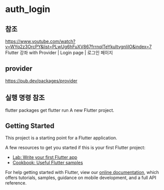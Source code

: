 # auth_login

## 참조 
https://www.youtube.com/watch?v=WYq2z3OrcPY&list=PLwUg6hFuXV867frrnqlTeYkuItvgnlilO&index=7
 Flutter 강좌 with Provider | Login page | 로그인 페이지
 
## provider
https://pub.dev/packages/provider

## 실행 명령 참조
flutter packages get
flutter run
A new Flutter project.

## Getting Started

This project is a starting point for a Flutter application.

A few resources to get you started if this is your first Flutter project:

- [Lab: Write your first Flutter app](https://flutter.dev/docs/get-started/codelab)
- [Cookbook: Useful Flutter samples](https://flutter.dev/docs/cookbook)

For help getting started with Flutter, view our
[online documentation](https://flutter.dev/docs), which offers tutorials,
samples, guidance on mobile development, and a full API reference.
